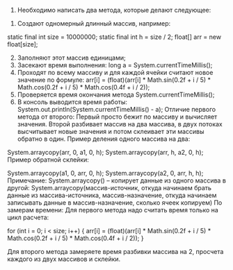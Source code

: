 1. Необходимо написать два метода, которые делают следующее:
1) Создают одномерный длинный массив, например:

static final int size = 10000000;
static final int h = size / 2;
float[] arr = new float[size];

2) Заполняют этот массив единицами;
3) Засекают время выполнения: long a = System.currentTimeMillis();
4) Проходят по всему массиву и для каждой ячейки считают новое значение по формуле:
   arr[i] = (float)(arr[i] * Math.sin(0.2f + i / 5) * Math.cos(0.2f + i / 5) * Math.cos(0.4f + i / 2));
5) Проверяется время окончания метода System.currentTimeMillis();
6) В консоль выводится время работы: System.out.println(System.currentTimeMillis() - a);
   Отличие первого метода от второго:
   Первый просто бежит по массиву и вычисляет значения.
   Второй разбивает массив на два массива, в двух потоках высчитывает новые значения и потом склеивает эти массивы обратно в один.
   Пример деления одного массива на два:

System.arraycopy(arr, 0, a1, 0, h);
System.arraycopy(arr, h, a2, 0, h);
Пример обратной склейки:

System.arraycopy(a1, 0, arr, 0, h);
System.arraycopy(a2, 0, arr, h, h);
Примечание:
System.arraycopy() – копирует данные из одного массива в другой:
System.arraycopy(массив-источник, откуда начинаем брать данные из массива-источника, массив-назначение, откуда начинаем записывать данные в массив-назначение, сколько ячеек копируем)
По замерам времени:
Для первого метода надо считать время только на цикл расчета:

for (int i = 0; i < size; i++) {
arr[i] = (float)(arr[i] * Math.sin(0.2f + i / 5) * Math.cos(0.2f + i / 5) * Math.cos(0.4f + i / 2));
}

Для второго метода замеряете время разбивки массива на 2, просчета каждого из двух массивов и склейки.